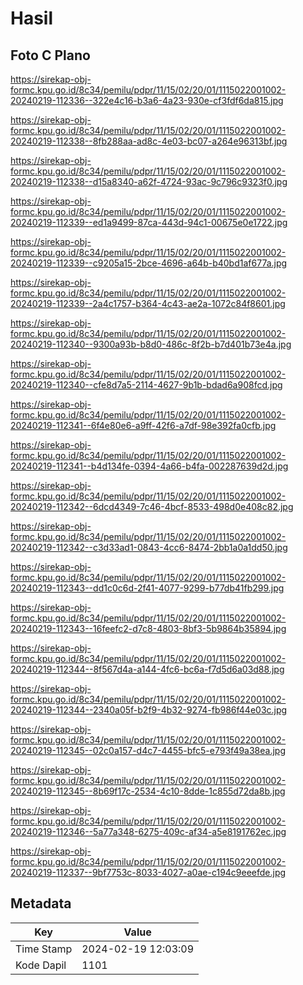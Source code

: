 # Hasil

## Foto C Plano

https://sirekap-obj-formc.kpu.go.id/8c34/pemilu/pdpr/11/15/02/20/01/1115022001002-20240219-112336--322e4c16-b3a6-4a23-930e-cf3fdf6da815.jpg

https://sirekap-obj-formc.kpu.go.id/8c34/pemilu/pdpr/11/15/02/20/01/1115022001002-20240219-112338--8fb288aa-ad8c-4e03-bc07-a264e96313bf.jpg

https://sirekap-obj-formc.kpu.go.id/8c34/pemilu/pdpr/11/15/02/20/01/1115022001002-20240219-112338--d15a8340-a62f-4724-93ac-9c796c9323f0.jpg

https://sirekap-obj-formc.kpu.go.id/8c34/pemilu/pdpr/11/15/02/20/01/1115022001002-20240219-112339--ed1a9499-87ca-443d-94c1-00675e0e1722.jpg

https://sirekap-obj-formc.kpu.go.id/8c34/pemilu/pdpr/11/15/02/20/01/1115022001002-20240219-112339--c9205a15-2bce-4696-a64b-b40bd1af677a.jpg

https://sirekap-obj-formc.kpu.go.id/8c34/pemilu/pdpr/11/15/02/20/01/1115022001002-20240219-112339--2a4c1757-b364-4c43-ae2a-1072c84f8601.jpg

https://sirekap-obj-formc.kpu.go.id/8c34/pemilu/pdpr/11/15/02/20/01/1115022001002-20240219-112340--9300a93b-b8d0-486c-8f2b-b7d401b73e4a.jpg

https://sirekap-obj-formc.kpu.go.id/8c34/pemilu/pdpr/11/15/02/20/01/1115022001002-20240219-112340--cfe8d7a5-2114-4627-9b1b-bdad6a908fcd.jpg

https://sirekap-obj-formc.kpu.go.id/8c34/pemilu/pdpr/11/15/02/20/01/1115022001002-20240219-112341--6f4e80e6-a9ff-42f6-a7df-98e392fa0cfb.jpg

https://sirekap-obj-formc.kpu.go.id/8c34/pemilu/pdpr/11/15/02/20/01/1115022001002-20240219-112341--b4d134fe-0394-4a66-b4fa-002287639d2d.jpg

https://sirekap-obj-formc.kpu.go.id/8c34/pemilu/pdpr/11/15/02/20/01/1115022001002-20240219-112342--6dcd4349-7c46-4bcf-8533-498d0e408c82.jpg

https://sirekap-obj-formc.kpu.go.id/8c34/pemilu/pdpr/11/15/02/20/01/1115022001002-20240219-112342--c3d33ad1-0843-4cc6-8474-2bb1a0a1dd50.jpg

https://sirekap-obj-formc.kpu.go.id/8c34/pemilu/pdpr/11/15/02/20/01/1115022001002-20240219-112343--dd1c0c6d-2f41-4077-9299-b77db41fb299.jpg

https://sirekap-obj-formc.kpu.go.id/8c34/pemilu/pdpr/11/15/02/20/01/1115022001002-20240219-112343--16feefc2-d7c8-4803-8bf3-5b9864b35894.jpg

https://sirekap-obj-formc.kpu.go.id/8c34/pemilu/pdpr/11/15/02/20/01/1115022001002-20240219-112344--8f567d4a-a144-4fc6-bc6a-f7d5d6a03d88.jpg

https://sirekap-obj-formc.kpu.go.id/8c34/pemilu/pdpr/11/15/02/20/01/1115022001002-20240219-112344--2340a05f-b2f9-4b32-9274-fb986f44e03c.jpg

https://sirekap-obj-formc.kpu.go.id/8c34/pemilu/pdpr/11/15/02/20/01/1115022001002-20240219-112345--02c0a157-d4c7-4455-bfc5-e793f49a38ea.jpg

https://sirekap-obj-formc.kpu.go.id/8c34/pemilu/pdpr/11/15/02/20/01/1115022001002-20240219-112345--8b69f17c-2534-4c10-8dde-1c855d72da8b.jpg

https://sirekap-obj-formc.kpu.go.id/8c34/pemilu/pdpr/11/15/02/20/01/1115022001002-20240219-112346--5a77a348-6275-409c-af34-a5e8191762ec.jpg

https://sirekap-obj-formc.kpu.go.id/8c34/pemilu/pdpr/11/15/02/20/01/1115022001002-20240219-112337--9bf7753c-8033-4027-a0ae-c194c9eeefde.jpg


## Metadata

| Key        | Value               |
| ---------- | ------------------- |
| Time Stamp | 2024-02-19 12:03:09 |
| Kode Dapil | 1101                |



